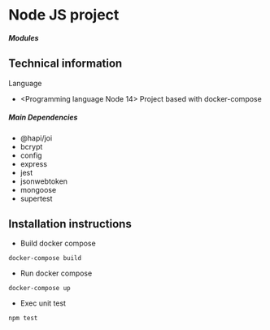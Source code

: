 # Node JS project

##### Modules


## Technical information
Language
* <Programming language Node 14>
Project based with docker-compose

##### Main Dependencies
* @hapi/joi
* bcrypt
* config
* express
* jest
* jsonwebtoken
* mongoose
* supertest

## Installation instructions

* Build docker compose
```
docker-compose build
```

* Run docker compose
```
docker-compose up
```

* Exec unit test
```
npm test
```

